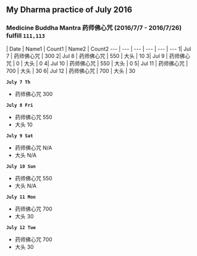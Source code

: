 ## My Dharma practice of July 2016 
### Medicine Buddha Mantra 药师佛心咒 (2016/7/7 - 2016/7/26) fulfill `111,113`

 | Date | Name1 | Count1 | Name2 | Count2
--- | --- | --- | --- | --- | ---
1| Jul 7 | 药师佛心咒 | 300
2| Jul 8 | 药师佛心咒 | 550 | 大头 | 10
3| Jul 9 | 药师佛心咒 | 0 | 大头 | 0
4| Jul 10 | 药师佛心咒 | 550  | 大头 | 0
5| Jul 11 | 药师佛心咒 |  700 | 大头 | 30
6| Jul 12 | 药师佛心咒 |  700 | 大头 | 30
    

__`July 7 Th`__
- 药师佛心咒 300

__`July 8 Fri`__
- 药师佛心咒 550
- 大头 10

__`July 9 Sat`__
- 药师佛心咒 N/A
- 大头 N/A

__`July 10 Sun`__
- 药师佛心咒 550
- 大头 N/A

__`July 11 Mon`__
- 药师佛心咒 700
- 大头 30

__`July 12 Tue`__
- 药师佛心咒 700
- 大头 30






